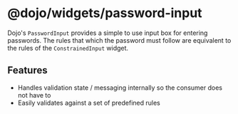 # @dojo/widgets/password-input

Dojo's `PasswordInput` provides a simple to use input box for entering passwords. The rules that which the password must follow are equivalent to the rules of the `ConstrainedInput` widget. 

## Features

- Handles validation state / messaging internally so the consumer does not have to
- Easily validates against a set of predefined rules
